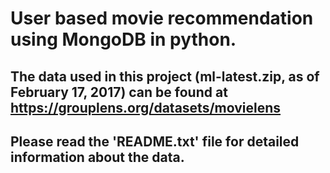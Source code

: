 # User based movie recommendation using MongoDB in python.
## The data used in this project (ml-latest.zip, as of February 17, 2017) can be found at https://grouplens.org/datasets/movielens
## Please read the 'README.txt' file for detailed information about the data.
